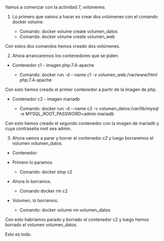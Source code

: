 Vamos a comenzar con la actividad 7, volúmenes.

1. Lo primero que vamos a hacer es crear dos volúmenes con el comando 
docker volume.

	- Comando: docker volume create volumen_datos
	- Comando: docker volume create volumen_web

Con estos dos comandos hemos creado dos volúmenes.

2. Ahora arrancaremos los contenedores que se piden.

* Contenedor c1 - imagen php:7.4-apache

	- Comando: docker run -d --name c1 -v volumen_web:/var/www/html 
	php:7.4-apache

Con esto hemos creado el primer contenedor a partir de la imagen de php.

* Contenedor c2 - imagen mariadb

	- Comando: docker run -d --name c2 -v volumen_datos:/var/lib/mysql -e 
	MYSQL_ROOT_PASSWORD=admin mariadb

Con esto hemos creado el segundo contenedor con la imagen de mariadb y 
cuya contraseña root sea admin.

3. Ahora vamos a parar y borrar el contenedor c2 y luego borraremos el 
volumen volumen_datos.

* Contenedor:

- Primero lo paramos.

	- Comando: docker stop c2

- Ahora lo borramos.

	- Comando docker rm c2

* Volumen, lo borramos:

	- Comando: docker volume rm volumen_datos

Con esto habríamos parado y borrado el contenedor c2 y luego hemos borrado 
el volumen volumen_datos.

Esto es todo.
